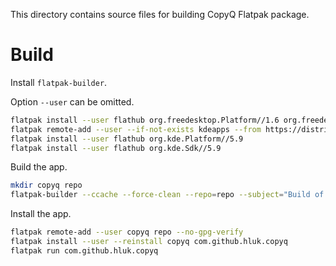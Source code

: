 This directory contains source files for building CopyQ Flatpak package.

# Build

Install `flatpak-builder`.

Option `--user` can be omitted.

```bash
flatpak install --user flathub org.freedesktop.Platform//1.6 org.freedesktop.Sdk//1.6
flatpak remote-add --user --if-not-exists kdeapps --from https://distribute.kde.org/kdeapps.flatpakrepo
flatpak install --user flathub org.kde.Platform//5.9
flatpak install --user flathub org.kde.Sdk//5.9
```

Build the app.

```bash
mkdir copyq repo
flatpak-builder --ccache --force-clean --repo=repo --subject="Build of copyq" copyq com.github.hluk.copyq.json
```

Install the app.

```bash
flatpak remote-add --user copyq repo --no-gpg-verify
flatpak install --user --reinstall copyq com.github.hluk.copyq
flatpak run com.github.hluk.copyq
```
